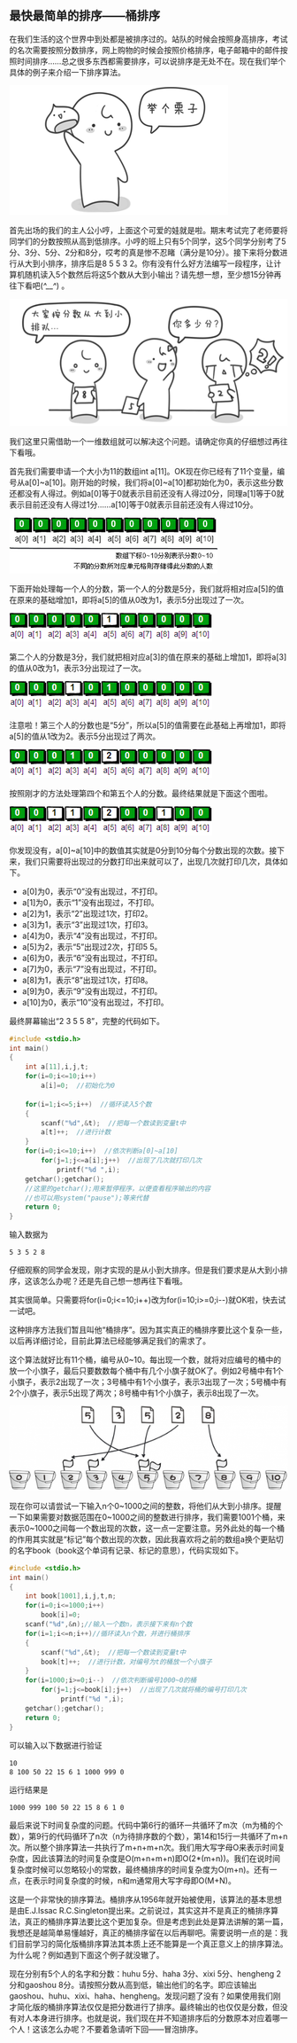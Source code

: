 ## 最快最简单的排序——桶排序

在我们生活的这个世界中到处都是被排序过的。站队的时候会按照身高排序，考试的名次需要按照分数排序，网上购物的时候会按照价格排序，电子邮箱中的邮件按照时间排序……总之很多东西都需要排序，可以说排序是无处不在。现在我们举个具体的例子来介绍一下排序算法。

![](images/桶排序1.png)

首先出场的我们的主人公小哼，上面这个可爱的娃就是啦。期末考试完了老师要将同学们的分数按照从高到低排序。小哼的班上只有5个同学，这5个同学分别考了5分、3分、5分、2分和8分，哎考的真是惨不忍睹（满分是10分）。接下来将分数进行从大到小排序，排序后是8 5 5 3 2。你有没有什么好方法编写一段程序，让计算机随机读入5个数然后将这5个数从大到小输出？请先想一想，至少想15分钟再往下看吧(*^__^*) 。

![](images/桶排序2.png)

我们这里只需借助一个一维数组就可以解决这个问题。请确定你真的仔细想过再往下看哦。

首先我们需要申请一个大小为11的数组int a[11]。OK现在你已经有了11个变量，编号从a[0]~a[10]。刚开始的时候，我们将a[0]~a[10]都初始化为0，表示这些分数还都没有人得过。例如a[0]等于0就表示目前还没有人得过0分，同理a[1]等于0就表示目前还没有人得过1分……a[10]等于0就表示目前还没有人得过10分。

![](images/桶排序3.png)

下面开始处理每一个人的分数，第一个人的分数是5分，我们就将相对应a[5]的值在原来的基础增加1，即将a[5]的值从0改为1，表示5分出现过了一次。

![](images/桶排序4.png)

第二个人的分数是3分，我们就把相对应a[3]的值在原来的基础上增加1，即将a[3]的值从0改为1，表示3分出现过了一次。

![](images/桶排序5.png)

注意啦！第三个人的分数也是“5分”，所以a[5]的值需要在此基础上再增加1，即将a[5]的值从1改为2。表示5分出现过了两次。

![](images/桶排序6.png)

按照刚才的方法处理第四个和第五个人的分数。最终结果就是下面这个图啦。

![](images/桶排序7.png)

你发现没有，a[0]~a[10]中的数值其实就是0分到10分每个分数出现的次数。接下来，我们只需要将出现过的分数打印出来就可以了，出现几次就打印几次，具体如下。

- a[0]为0，表示“0”没有出现过，不打印。
- a[1]为0，表示“1”没有出现过，不打印。
- a[2]为1，表示“2”出现过1次，打印2。
- a[3]为1，表示“3”出现过1次，打印3。
- a[4]为0，表示“4”没有出现过，不打印。
- a[5]为2，表示“5”出现过2次，打印5 5。
- a[6]为0，表示“6”没有出现过，不打印。
- a[7]为0，表示“7”没有出现过，不打印。
- a[8]为1，表示“8”出现过1次，打印8。
- a[9]为0，表示“9”没有出现过，不打印。
- a[10]为0，表示“10”没有出现过，不打印。

最终屏幕输出“2 3 5 5 8”，完整的代码如下。

```c
#include <stdio.h>
int main()
{
    int a[11],i,j,t;
    for(i=0;i<=10;i++)
        a[i]=0;  //初始化为0
                 
    for(i=1;i<=5;i++)  //循环读入5个数
    {
        scanf("%d",&t);  //把每一个数读到变量t中
        a[t]++;  //进行计数
    }
    for(i=0;i<=10;i++)  //依次判断a[0]~a[10]
        for(j=1;j<=a[i];j++)  //出现了几次就打印几次
            printf("%d ",i);
    getchar();getchar();
    //这里的getchar();用来暂停程序，以便查看程序输出的内容
    //也可以用system("pause");等来代替
    return 0;
}
```

输入数据为

```
5 3 5 2 8 
```

仔细观察的同学会发现，刚才实现的是从小到大排序。但是我们要求是从大到小排序，这该怎么办呢？还是先自己想一想再往下看哦。

其实很简单。只需要将for(i=0;i<=10;i++)改为for(i=10;i>=0;i--)就OK啦，快去试一试吧。

这种排序方法我们暂且叫他“桶排序”。因为其实真正的桶排序要比这个复杂一些，以后再详细讨论，目前此算法已经能够满足我们的需求了。

这个算法就好比有11个桶，编号从0~10。每出现一个数，就将对应编号的桶中的放一个小旗子，最后只要数数每个桶中有几个小旗子就OK了。例如2号桶中有1个小旗子，表示2出现了一次；3号桶中有1个小旗子，表示3出现了一次；5号桶中有2个小旗子，表示5出现了两次；8号桶中有1个小旗子，表示8出现了一次。

![](images/桶排序8.png)

现在你可以请尝试一下输入n个0~1000之间的整数，将他们从大到小排序。提醒一下如果需要对数据范围在0~1000之间的整数进行排序，我们需要1001个桶，来表示0~1000之间每一个数出现的次数，这一点一定要注意。另外此处的每一个桶的作用其实就是“标记”每个数出现的次数，因此我喜欢将之前的数组a换个更贴切的名字book（book这个单词有记录、标记的意思），代码实现如下。

```c
#include <stdio.h>
int main()
{
    int book[1001],i,j,t,n;
    for(i=0;i<=1000;i++)
        book[i]=0;
    scanf("%d",&n);//输入一个数n，表示接下来有n个数
    for(i=1;i<=n;i++)//循环读入n个数，并进行桶排序
    {
        scanf("%d",&t);  //把每一个数读到变量t中
        book[t]++;  //进行计数，对编号为t的桶放一个小旗子
    }
    for(i=1000;i>=0;i--)  //依次判断编号1000~0的桶
        for(j=1;j<=book[i];j++)  //出现了几次就将桶的编号打印几次
             printf("%d ",i);
    getchar();getchar();
    return 0;
}
```

可以输入以下数据进行验证

```
10
8 100 50 22 15 6 1 1000 999 0
```

运行结果是

```
1000 999 100 50 22 15 8 6 1 0
```

最后来说下时间复杂度的问题。代码中第6行的循环一共循环了m次（m为桶的个数），第9行的代码循环了n次（n为待排序数的个数），第14和15行一共循环了m+n次。所以整个排序算法一共执行了m+n+m+n次。我们用大写字母O来表示时间复杂度，因此该算法的时间复杂度是O(m+n+m+n)即O(2*(m+n))。我们在说时间复杂度时候可以忽略较小的常数，最终桶排序的时间复杂度为O(m+n)。还有一点，在表示时间复杂度的时候，n和m通常用大写字母即O(M+N)。

这是一个非常快的排序算法。桶排序从1956年就开始被使用，该算法的基本思想是由E.J.Issac  R.C.Singleton提出来。之前说过，其实这并不是真正的桶排序算法，真正的桶排序算法要比这个更加复杂。但是考虑到此处是算法讲解的第一篇，我想还是越简单易懂越好，真正的桶排序留在以后再聊吧。需要说明一点的是：我们目前学习的简化版桶排序算法其本质上还不能算是一个真正意义上的排序算法。为什么呢？例如遇到下面这个例子就没辙了。

现在分别有5个人的名字和分数：huhu 5分、haha 3分、xixi 5分、hengheng 2分和gaoshou 8分。请按照分数从高到低，输出他们的名字。即应该输出gaoshou、huhu、xixi、haha、hengheng。发现问题了没有？如果使用我们刚才简化版的桶排序算法仅仅是把分数进行了排序。最终输出的也仅仅是分数，但没有对人本身进行排序。也就是说，我们现在并不知道排序后的分数原本对应着哪一个人！这该怎么办呢？不要着急请听下回——冒泡排序。